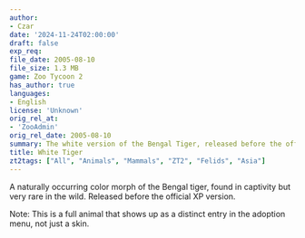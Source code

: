 ```yaml
---
author:
- Czar
date: '2024-11-24T02:00:00'
draft: false
exp_req:
file_date: 2005-08-10
file_size: 1.3 MB
game: Zoo Tycoon 2
has_author: true
languages:
- English
license: 'Unknown'
orig_rel_at:
- 'ZooAdmin'
orig_rel_date: 2005-08-10
summary: The white version of the Bengal Tiger, released before the official XP version.
title: White Tiger
zt2tags: ["All", "Animals", "Mammals", "ZT2", "Felids", "Asia"]
---
```

A naturally occurring color morph of the Bengal tiger, found in captivity but very rare in the wild. Released before the official XP version. 

Note: This is a full animal that shows up as a distinct entry in the adoption menu, not just a skin.
